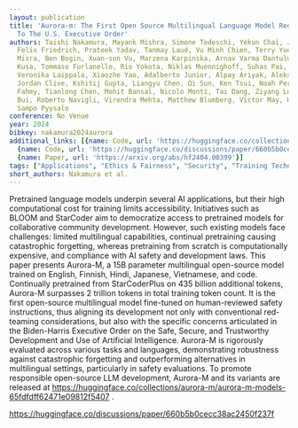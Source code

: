 ```yaml
---
layout: publication
title: 'Aurora-m: The First Open Source Multilingual Language Model Red-teamed According
  To The U.S. Executive Order'
authors: Taishi Nakamura, Mayank Mishra, Simone Tedeschi, Yekun Chai, Jason T Stillerman,
  Felix Friedrich, Prateek Yadav, Tanmay Laud, Vu Minh Chien, Terry Yue Zhuo, Diganta
  Misra, Ben Bogin, Xuan-son Vu, Marzena Karpinska, Arnav Varma Dantuluri, Wojciech
  Kusa, Tommaso Furlanello, Rio Yokota, Niklas Muennighoff, Suhas Pai, Tosin Adewumi,
  Veronika Laippala, Xiaozhe Yao, Adalberto Junior, Alpay Ariyak, Aleksandr Drozd,
  Jordan Clive, Kshitij Gupta, Liangyu Chen, Qi Sun, Ken Tsui, Noah Persaud, Nour
  Fahmy, Tianlong Chen, Mohit Bansal, Nicolo Monti, Tai Dang, Ziyang Luo, Tien-tung
  Bui, Roberto Navigli, Virendra Mehta, Matthew Blumberg, Victor May, Huu Nguyen,
  Sampo Pyysalo
conference: No Venue
year: 2024
bibkey: nakamura2024aurora
additional_links: [{name: Code, url: 'https://huggingface.co/collections/aurora-m/aurora-m-models-65fdfdff62471e09812f5407'},
  {name: Code, url: 'https://huggingface.co/discussions/paper/660b5b0cecc38ac2450f237f'},
  {name: Paper, url: 'https://arxiv.org/abs/hf2404.00399'}]
tags: ["Applications", "Ethics & Fairness", "Security", "Training Techniques"]
short_authors: Nakamura et al.
---
```

Pretrained language models underpin several AI applications, but their high computational cost for training limits accessibility. Initiatives such as BLOOM and StarCoder aim to democratize access to pretrained models for collaborative community development. However, such existing models face challenges: limited multilingual capabilities, continual pretraining causing catastrophic forgetting, whereas pretraining from scratch is computationally expensive, and compliance with AI safety and development laws. This paper presents Aurora-M, a 15B parameter multilingual open-source model trained on English, Finnish, Hindi, Japanese, Vietnamese, and code. Continually pretrained from StarCoderPlus on 435 billion additional tokens, Aurora-M surpasses 2 trillion tokens in total training token count. It is the first open-source multilingual model fine-tuned on human-reviewed safety instructions, thus aligning its development not only with conventional red-teaming considerations, but also with the specific concerns articulated in the Biden-Harris Executive Order on the Safe, Secure, and Trustworthy Development and Use of Artificial Intelligence. Aurora-M is rigorously evaluated across various tasks and languages, demonstrating robustness against catastrophic forgetting and outperforming alternatives in multilingual settings, particularly in safety evaluations. To promote responsible open-source LLM development, Aurora-M and its variants are released at https://huggingface.co/collections/aurora-m/aurora-m-models-65fdfdff62471e09812f5407 .

https://huggingface.co/discussions/paper/660b5b0cecc38ac2450f237f